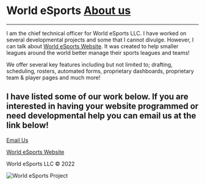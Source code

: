 # World eSports <a href="https://bestthereis1983.me/aboutme">About us</a>
---

I am the chief technical officer for World eSports LLC. I have worked on several developmental projects and some that I cannot divulge. However, I can talk about <a href="https://worldesports.app">World eSports Website</a>. It was created to help smaller leagues around the world better manage their sports leagues and teams! 


We offer several key features including but not limited to; drafting, scheduling, rosters, automated forms, proprietary dashboards, proprietary team & player pages and much more!


I have listed some of our work below. If you are interested in having your website programmed or need developmental help you can email us at the link below!
---

<a href="mailto:chieftech@worldesports.app">Email Us</a>

<a href="https://worldesports.app" target="_blank">World eSports Website</a>

World eSports LLC &copy; 2022 

 <img src="https://worldesports.app/media/f55a4s3v/wehl_media_logo_4.png" alt="World eSports Project"><br>
 
